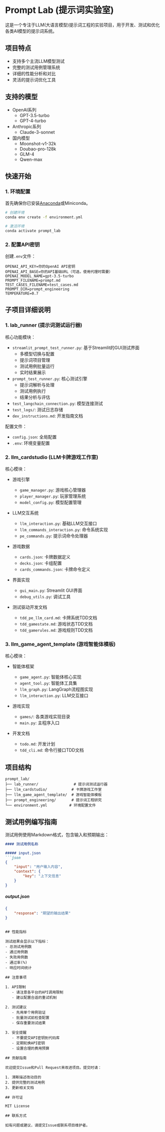 # Prompt Lab (提示词实验室)

这是一个专注于LLM(大语言模型)提示词工程的实验项目，用于开发、测试和优化各类AI模型的提示词系统。

## 项目特点

- 支持多个主流LLM模型测试
- 完整的测试用例管理系统
- 详细的性能分析和对比
- 灵活的提示词优化工具

## 支持的模型

- OpenAI系列
  - GPT-3.5-turbo
  - GPT-4-turbo
- Anthropic系列
  - Claude-3-sonnet
- 国内模型
  - Moonshot-v1-32k
  - Doubao-pro-128k
  - GLM-4
  - Qwen-max

## 快速开始

### 1. 环境配置

首先确保你已安装[Anaconda](https://www.anaconda.com/download)或Miniconda。

```bash
# 创建环境
conda env create -f environment.yml

# 激活环境
conda activate prompt_lab
```

### 2. 配置API密钥

创建`.env`文件：

```env
OPENAI_API_KEY=你的OpenAI API密钥
OPENAI_API_BASE=你的API基础URL（可选，使用代理时需要）
OPENAI_MODEL_NAME=gpt-3.5-turbo
PROMPT_FILENAME=prompt.md
TEST_CASES_FILENAME=test_cases.md
PROMPT_DIR=prompt_engineering
TEMPERATURE=0.7
```

## 子项目详细说明

### 1. lab_runner (提示词测试运行器)

核心功能模块：
- `streamlit_prompt_test_runner.py`: 基于Streamlit的GUI测试界面
  - 多模型切换与配置
  - 提示词项目管理
  - 测试用例批量运行
  - 实时结果展示
- `prompt_test_runner.py`: 核心测试引擎
  - 提示词解析与处理
  - 测试用例执行
  - 结果分析与评估
- `test_langchain_connection.py`: 模型连接测试
- `test_logs/`: 测试日志存储
- `dev_instructions.md`: 开发指南文档

配置文件：
- `config.json`: 全局配置
- `.env`: 环境变量配置

### 2. llm_cardstudio (LLM卡牌游戏工作室)

核心模块：
- 游戏引擎
  - `game_manager.py`: 游戏核心管理器
  - `player_manager.py`: 玩家管理系统
  - `model_config.py`: 模型配置管理
  
- LLM交互系统
  - `llm_interaction.py`: 基础LLM交互接口
  - `llm_commands_interaction.py`: 命令系统实现
  - `pe_commands.py`: 提示词命令处理器

- 游戏数据
  - `cards.json`: 卡牌数据定义
  - `decks.json`: 卡组配置
  - `cards_commands.json`: 卡牌命令定义

- 界面实现
  - `gui_main.py`: Streamlit GUI界面
  - `debug_utils.py`: 调试工具

- 测试驱动开发文档
  - `tdd_pe_llm_card.md`: 卡牌系统TDD文档
  - `tdd_gamestate.md`: 游戏状态TDD文档
  - `tdd_gamerules.md`: 游戏规则TDD文档

### 3. llm_game_agent_template (游戏智能体模板)

核心模块：
- 智能体框架
  - `game_agent.py`: 智能体核心实现
  - `agent_tool.py`: 智能体工具集
  - `llm_graph.py`: LangGraph流程图实现
  - `llm_interaction.py`: LLM交互接口

- 游戏实现
  - `games/`: 各类游戏实现目录
  - `main.py`: 主程序入口

- 开发文档
  - `todo.md`: 开发计划
  - `tdd_cli.md`: 命令行接口TDD文档

## 项目结构

```
prompt_lab/
├── lab_runner/                # 提示词测试运行器
├── llm_cardstudio/           # 卡牌游戏工作室
├── llm_game_agent_template/  # 游戏智能体模板
├── prompt_engineering/       # 提示词工程研究
└── environment.yml          # 环境配置文件
```

## 测试用例编写指南

测试用例使用Markdown格式，包含输入和预期输出：

```markdown
#### 测试用例名称

##### input.json
```json
{
    "input": "用户输入内容",
    "context": {
        "key": "上下文信息"
    }
}
```

##### output.json
```json
{
    "response": "期望的输出结果"
}
```
```

## 性能指标

测试结果会显示以下指标：
- 总测试用例数
- 通过用例数
- 失败用例数
- 通过率(%)
- 响应时间统计

## 注意事项

1. API限制
   - 请注意各平台的API调用限制
   - 建议配置合适的重试机制

2. 测试建议
   - 先用单个用例验证
   - 批量测试前检查配置
   - 保存重要测试结果

3. 安全提醒
   - 不要提交API密钥到代码库
   - 定期轮换API密钥
   - 设置合理的费用预算

## 贡献指南

欢迎提交Issue和Pull Request来改进项目。提交时请：

1. 清晰描述改动目的
2. 提供完整的测试用例
3. 更新相关文档

## 许可证

MIT License

## 联系方式

如有问题或建议，请提交Issue或联系项目维护者。
